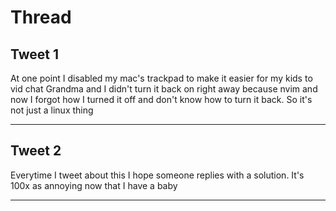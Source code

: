 # Thread

## Tweet 1

At one point I disabled my mac's trackpad to make it easier for my kids to vid chat Grandma and I didn't turn it back on right away because nvim and now I forgot how I turned it off and don't know how to turn it back. So it's not just a linux thing

---

## Tweet 2

Everytime I tweet about this I hope someone replies with a solution. It's 100x as annoying now that I have a baby

---

